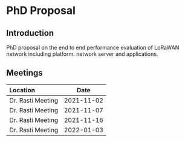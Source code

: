 # PhD Proposal

## Introduction

PhD proposal on the end to end performance evaluation of LoRaWAN network including platform. network server and applications.

## Meetings

| Location          |    Date    |
| :---------------- | :--------: |
| Dr. Rasti Meeting | 2021-11-02 |
| Dr. Rasti Meeting | 2021-11-07 |
| Dr. Rasti Meeting | 2021-11-16 |
| Dr. Rasti Meeting | 2022-01-03 |
